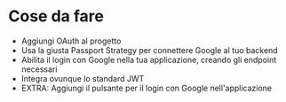 # Cose da fare

- Aggiungi OAuth al progetto 
- Usa la giusta Passport Strategy per connettere Google al tuo backend 
- Abilita il login con Google nella tua applicazione, creando gli endpoint necessari
- Integra ovunque lo standard JWT 
- EXTRA: Aggiungi il pulsante per il login con Google nell'applicazione


